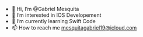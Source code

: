 - 👋 Hi, I’m @Gabriel Mesquita
- 👀 I’m interested in IOS Developement
- 🌱 I’m currently learning Swift Code
- 📫 How to reach me mesquitagabriel19@icloud.com

<!---
GabrielMesquita19/GabrielMesquita19 is a ✨ special ✨ repository because its `README.md` (this file) appears on your GitHub profile.
You can click the Preview link to take a look at your changes.
--->
